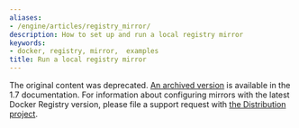 ```yaml
---
aliases:
- /engine/articles/registry_mirror/
description: How to set up and run a local registry mirror
keywords:
- docker, registry, mirror,  examples
title: Run a local registry mirror
---
```


The original content was deprecated. [An archived
version](/v1.6/articles/registry_mirror) is available in
the 1.7 documentation. For information about configuring mirrors with the latest
Docker Registry version, please file a support request with [the Distribution
project](https://github.com/docker/distribution/issues).
